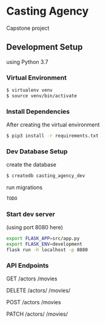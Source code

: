 # Casting Agency
Capstone project

## Development Setup
using Python 3.7

### Virtual Environment
```bash
$ virtualenv venv
$ source venv/bin/activate
```

### Install Dependencies
After creating the virtual environment
```bash
$ pip3 install -r requirements.txt
```

### Dev Database Setup
create the database
```bash
$ createdb casting_agency_dev
```

run migrations
```bash
TODO 
```

### Start dev server
(using port 8080 here)
```bash
export FLASK_APP=src/app.py
export FLASK_ENV=development
flask run -h localhost -p 8080
```

### API Endpoints
GET 
/actors
/movies

DELETE
/actors/
/movies/

POST
/actors
/movies

PATCH
/actors/
/movies/
